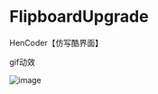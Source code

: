 # FlipboardUpgrade
HenCoder【仿写酷界面】

gif动效

![image](https://github.com/javastudents/FlipboardUpgrade/blob/master/Flipboard.gif)

